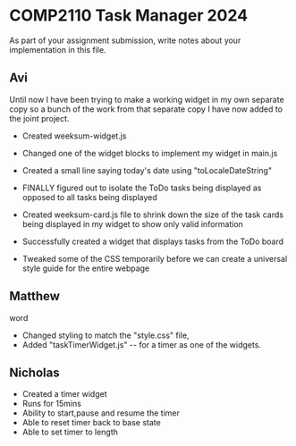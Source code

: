 # COMP2110 Task Manager 2024

As part of your assignment submission, write notes about your implementation
in this file.

## Avi
Until now I have been trying to make a working widget in my own separate copy so a bunch of the work from that separate copy I have now added to the joint project.
- Created weeksum-widget.js
- Changed one of the widget blocks to implement my widget in main.js

- Created a small line saying today's date using "toLocaleDateString"

- FINALLY figured out to isolate the ToDo tasks being displayed as opposed to all tasks being displayed

- Created weeksum-card.js file to shrink down the size of the task cards being displayed in my widget to show only valid information

- Successfully created a widget that displays tasks from the ToDo board

- Tweaked some of the CSS temporarily before we can create a universal style guide for the entire webpage

## Matthew
word
- Changed styling to match the "style.css" file,
- Added "taskTimerWidget.js" -- for a timer as one of the widgets.

## Nicholas
- Created a timer widget
- Runs for 15mins
- Ability to start,pause and resume the timer
- Able to reset timer back to base state
- Able to set timer to length

